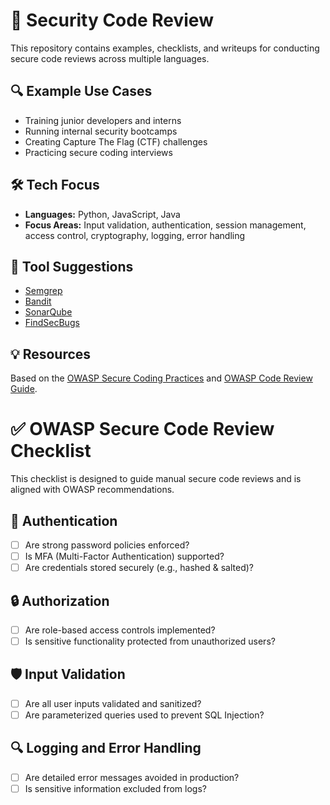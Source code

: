 # 🔐 Security Code Review

This repository contains examples, checklists, and writeups for conducting secure code reviews across multiple languages.

## 🔍 Example Use Cases

- Training junior developers and interns
- Running internal security bootcamps
- Creating Capture The Flag (CTF) challenges
- Practicing secure coding interviews

## 🛠️ Tech Focus

- **Languages:** Python, JavaScript, Java
- **Focus Areas:** Input validation, authentication, session management, access control, cryptography, logging, error handling

## 🧰 Tool Suggestions

- [Semgrep](https://semgrep.dev)
- [Bandit](https://github.com/PyCQA/bandit)
- [SonarQube](https://www.sonarqube.org)
- [FindSecBugs](https://find-sec-bugs.github.io)

## 💡 Resources

Based on the [OWASP Secure Coding Practices](https://owasp.org/www-project-secure-coding-practices-quick-reference-guide/) and [OWASP Code Review Guide](https://owasp.org/www-project-code-review/).

# ✅ OWASP Secure Code Review Checklist

This checklist is designed to guide manual secure code reviews and is aligned with OWASP recommendations.

## 🔐 Authentication

- [ ] Are strong password policies enforced?
- [ ] Is MFA (Multi-Factor Authentication) supported?
- [ ] Are credentials stored securely (e.g., hashed & salted)?

## 🔒 Authorization

- [ ] Are role-based access controls implemented?
- [ ] Is sensitive functionality protected from unauthorized users?

## 🛡️ Input Validation

- [ ] Are all user inputs validated and sanitized?
- [ ] Are parameterized queries used to prevent SQL Injection?

## 🔍 Logging and Error Handling

- [ ] Are detailed error messages avoided in production?
- [ ] Is sensitive information excluded from logs?
